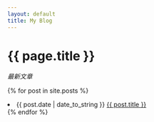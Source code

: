 ```yaml
---
layout: default
title: My Blog
---
```


# {{ page.title }}
*最新文章*

{% for post in site.posts %}
    <li>{{ post.date | date_to_string }} <a href="{{ site.baseurl }}{{ post.url }}">{{ post.title }}</a></li>
{% endfor %}

